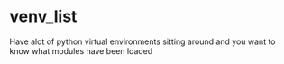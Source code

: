 # venv_list
Have alot of python virtual environments sitting around and you want to know what modules have been loaded
